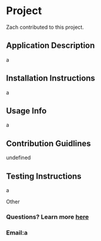 # Project

Zach contributed to this project.

## Application Description

a

## Installation Instructions

 a

## Usage Info

 a

## Contribution Guidlines

 undefined

## Testing Instructions

 a

Other

 ### Questions? Learn more [here](https://www.github.com/zachmshort)

### Email:a